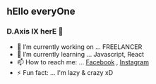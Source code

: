 ## hEllo everyOne 
### D.Axis IX herE 👋

- 🔭 I’m currently working on ... FREELANCER
- 🌱 I’m currently learning ... Javascript, React
- 📫 How to reach me: ... [Facebook](https://www.facebook.com/sithubosann.axis.9) , [Instagram](https://www.instagram.com/www_axis_ix_com/)
- ⚡ Fun fact: ... I'm lazy & crazy xD 

